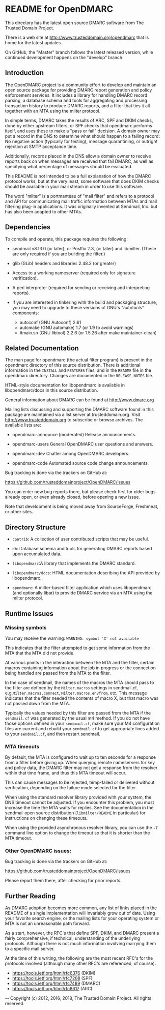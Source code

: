 # README for OpenDMARC

This directory has the latest open source DMARC software from The Trusted Domain Project.

There is a web site at http://www.trusteddomain.org/opendmarc that is home for the latest updates.

On GitHub, the "Master" branch follows the latest released version, while continued development happens on the "develop" branch.

## Introduction

The OpenDMARC project is a community effort to develop and maintain an open source package for providing DMARC report generation and policy enforcement services.  It includes a library for handling DMARC record parsing, a database schema and tools for aggregating and processing transaction history to produce DMARC reports, and a filter that ties it all together with an MTA using the milter protocol.

In simple terms, DMARC takes the results of ARC, SPF and DKIM checks, 
done by either upstream filters, or SPF checks that opendmarc performs itself, 
and uses these to make a "pass or fail" decision.  A domain owner may put 
a record in the DNS to determine what should happen to a failing record:
No negative action (typically for testing), message quarantining, or 
outright rejection at SMTP acceptance time.

Additionally, records placed in the DNS allow a domain owner to 
receive reports back on when messages are received that fail DMARC,
as well as specifying what percentage of messages should be evaluated.

This README is not intended to be a full explanation of how the DMARC
protocol works, but at the very least, some software that does DKIM 
checks should be available in your mail stream in order to use this
software.

The word "milter" is a portmanteau of "mail filter" and refers to a protocol and API for communicating mail traffic information between MTAs and mail filtering plug-in applications.  It was originally invented at Sendmail, Inc. but has also been adapted to other MTAs.

##  Dependencies

To compile and operate, this package requires the following:

* sendmail v8.13.0 (or later), or Postfix 2.3, (or later) and libmilter. (These are only required if you are building the filter.)

* glib (GLib) headers and libraries 2.48.2 (or greater)

* Access to a working nameserver (required only for signature verification).

* A perl interpreter (required for sending or receiving and  interpreting reports).

* If you are interested in tinkering with the build and packaging structure, you may need to upgrade to these versions of GNU's "autotools" components:

	* autoconf (GNU Autoconf) 2.61
	* automake (GNU automake) 1.7 (or 1.9 to avoid warnings)
	* ltmain.sh (GNU libtool) 2.2.6 (or 1.5.26 after make maintainer-clean)


## Related Documentation

The man page for opendmarc (the actual filter program) is present in the opendmarc directory of this source distribution.  There is additional information in the `INSTALL` and `FEATURES` files, and in the `README` file in the opendmarc directory.  Changes are documented in the `RELEASE_NOTES` file.

HTML-style documentation for libopendmarc is available in libopendmarc/docs in this source distribution.

General information about DMARC can be found at http://www.dmarc.org

Mailing lists discussing and supporting the DMARC software found in this package are maintained via a list server at trusteddomain.org.  Visit http://www.trusteddomain.org to subscribe or browse archives.  The available lists are:

* opendmarc-announce	(moderated) Release announcements.

* opendmarc-users		General OpenDMARC user questions and answers.

* opendmarc-dev		Chatter among OpenDMARC developers.

* opendmarc-code		Automated source code change announcements.

Bug tracking is done via the trackers on GitHub at:

https://github.com/trusteddomainproject/OpenDMARC/issues  

You can enter new bug reports there, but please check first for older bugs  already open, or even already closed, before opening a new issue.

Note that development is being moved away from SourceForge, Freshmeat, or other sites.

## Directory Structure

* `contrib`: A collection of user contributed scripts that may be useful.

* `db`: Database schema and tools for generating DMARC reports based upon accumulated data.

* `libopendmarc`:A library that implements the DMARC standard.

* `libopendmarc/docs`: HTML documentation describing the API provided by libopendmarc.

* `opendmarc`: A milter-based filter application which uses libopendmarc (and optionally libar) to provide DMARC service via an MTA using the milter protocol.

## Runtime Issues

### Missing symbols

You may receive the warning: `WARNING: symbol 'X' not available`

This indicates that the filter attempted to get some information from the MTA that the MTA did not provide.

At various points in the interaction between the MTA and the filter, certain macros containing information about the job in progress or the connection being handled are passed from the MTA to the filter.

In the case of sendmail, the names of the macros the MTA should pass to the filter are defined by the `Milter.macros` settings in sendmail.cf, e.g.`Milter.macros.connect`, `Milter.macros.envfrom`, etc.  This message indicates that the filter needed the contents of macro X, but that macro was not passed down from the MTA.

Typically the values needed by this filter are passed from the MTA if the `sendmail.cf` was generated by the usual m4 method.  If you do not have those options defined in your `sendmail.cf`, make sure your M4 configuration files are current and rebuild your `sendmail.cf` to get appropriate lines added to your `sendmail.cf`, and then restart sendmail.

### MTA timeouts

By default, the MTA is configured to wait up to ten seconds for a response from a filter before giving up.  When querying remote nameservers for key and policy data, the DMARC filter may not get a response from the resolver within that time frame, and thus this MTA timeout will occur.

This can cause messages to be rejected, temp-failed or delivered without verification, depending on the failure mode selected for the filter.

When using the standard resolver library provided with your system, the DNS timeout cannot be adjusted.  If you encounter this problem, you must increase the time the MTA waits for replies.  See the documentation in the sendmail open source distribution (`libmilter/README` in particular) for instructions on changing these timeouts.

When using the provided asynchronous resolver library, you can use the  `-T` command line option to change the timeout so that it is shorter than the MTA timeout.

### Other OpenDMARC issues:

Bug tracking is done via the trackers on GitHub at:

https://github.com/trusteddomainproject/OpenDMARC/issues  

Please report them there, after checking for prior reports.

## Further Reading

As DMARC adoption becomes more common, any list of links placed in the README
of a single implementation will invariably grow out of date.  Using your favorite
search engine, or the mailing lists for your operating system or MTA is 
not an unreasonable path forward.

As a start, however, the RFC's that define SPF, DKIM, and DMARC present a
fairly comprehensive, if technical, understanding of the underlying protocols.
Although there is not much information involving marrying them to a specific 
mail server.

At the time of this writing, the following are the most recent RFC's for the
protocols involved (although many other RFC's are referenced, of course).

* https://tools.ietf.org/html/rfc6376 (DKIM)
* https://tools.ietf.org/html/rfc7208 (SPF)
* https://tools.ietf.org/html/rfc7489 (DMARC)
* https://tools.ietf.org/html/rfc8617 (ARC)

--
Copyright (c) 2012, 2016, 2018, The Trusted Domain Project. All rights reserved.

